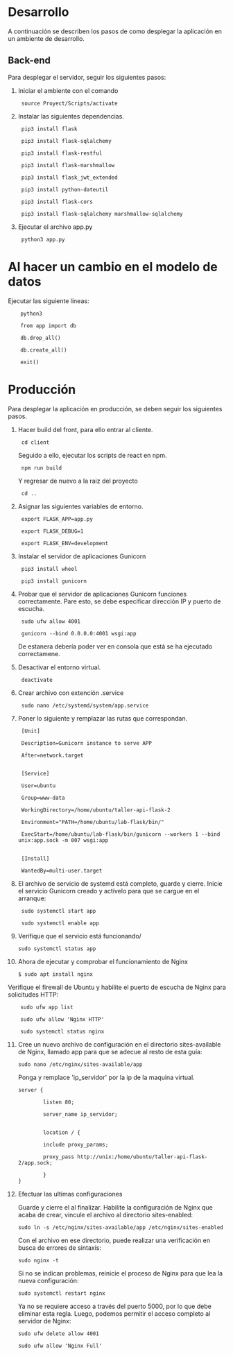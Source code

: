 # Desarrollo
A continuación se describen los pasos de como desplegar la aplicación en un ambiente de desarrollo. 
## Back-end
Para desplegar el servidor, seguir los siguientes pasos: 
1. Iniciar el ambiente con el comando
    
        source Proyect/Scripts/activate

2. Instalar las siguientes dependencias.   

        pip3 install flask

        pip3 install flask-sqlalchemy

        pip3 install flask-restful

        pip3 install flask-marshmallow

        pip3 install flask_jwt_extended

        pip3 install python-dateutil

        pip3 install flask-cors

        pip3 install flask-sqlalchemy marshmallow-sqlalchemy

3. Ejecutar el archivo app.py
   
        python3 app.py

# Al hacer un cambio en el modelo de datos
Ejecutar las siguiente lineas:

        python3

        from app import db

        db.drop_all()

        db.create_all()

        exit()

# Producción 
Para desplegar la aplicación en producción, se deben seguir los siguientes pasos. 
1. Hacer build del front, para ello entrar al cliente. 

        cd client

   Seguido a ello, ejecutar los scripts de react en npm.

        npm run build

   Y regresar de nuevo a la raiz del proyecto

        cd ..
        
2. Asignar las siguientes variables de entorno.
   
        export FLASK_APP=app.py

        export FLASK_DEBUG=1

        export FLASK_ENV=development

3. Instalar el servidor de aplicaciones Gunicorn

        pip3 install wheel

        pip3 install gunicorn

4. Probar que el servidor de aplicaciones Gunicorn funciones correctamente. Pare esto, se debe especificar dirección IP y puerto de escucha.

        sudo ufw allow 4001

        gunicorn --bind 0.0.0.0:4001 wsgi:app

    De estanera debería poder ver en consola que está se ha ejecutado correctamene. 

5. Desactivar el entorno virtual.

        deactivate

6. Crear archivo con extención .service

        sudo nano /etc/systemd/system/app.service

7. Poner lo siguiente y remplazar las rutas que correspondan. 

        [Unit]

        Description=Gunicorn instance to serve APP

        After=network.target


        [Service]

        User=ubuntu

        Group=www-data

        WorkingDirectory=/home/ubuntu/taller-api-flask-2

        Environment="PATH=/home/ubuntu/lab-flask/bin/"

        ExecStart=/home/ubuntu/lab-flask/bin/gunicorn --workers 1 --bind unix:app.sock -m 007 wsgi:app


        [Install]

        WantedBy=multi-user.target

8. El archivo de servicio de systemd está completo, guarde y cierre. Inicie el servicio Gunicorn creado y actívelo para que se cargue en el arranque:

        sudo systemctl start app
        
        sudo systemctl enable app
        

9.  Verifique que el servicio está funcionando/

        sudo systemctl status app

10. Ahora de ejecutar y comprobar el funcionamiento de Nginx

        $ sudo apt install nginx

   Verifique el firewall de Ubuntu y habilite el puerto de escucha de Nginx para solicitudes HTTP:

        sudo ufw app list

        sudo ufw allow 'Nginx HTTP'

        sudo systemctl status nginx

11. Cree un nuevo archivo de configuración en el directorio sites-available de Nginx, llamado app para que se adecue al resto de esta guía:

        sudo nano /etc/nginx/sites-available/app

    Ponga y remplace 'ip_servidor' por la ip de la maquina virtual. 

        server {

                listen 80;

                server_name ip_servidor;


                location / {

                include proxy_params;

                proxy_pass http://unix:/home/ubuntu/taller-api-flask-2/app.sock;

                }
        }

12. Efectuar las ultimas configuraciones

    Guarde y cierre el al finalizar. Habilite la configuración de Nginx que acaba de crear, vincule el archivo al directorio sites-enabled​​​:


        sudo ln -s /etc/nginx/sites-available/app /etc/nginx/sites-enabled


    Con el archivo en ese directorio, puede realizar una verificación en busca de errores de sintaxis:


        sudo nginx -t


    Si no se indican problemas, reinicie el proceso de Nginx para que lea la nueva configuración:


        sudo systemctl restart nginx


    Ya no se requiere acceso a través del puerto 5000, por lo que debe eliminar esta regla. Luego, podemos permitir el acceso completo al servidor de Nginx:


        sudo ufw delete allow 4001

        sudo ufw allow 'Nginx Full'

